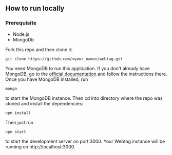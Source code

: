 ## How to run locally

### Prerequisite

- Node.js
- MongoDb

Fork this repo and then clone it:

```
git clone https://github.com/<your_name>/webtag.git
```

You need MongoDB to run this application. If you don't already have MongoDB, go to the [official documentation](https://docs.mongodb.com/manual/installation/) and follow the instructions there. Once you have MongoDB installed, run

```
mongo
```

to start the MongoDB instance. Then cd into directory where the repo was cloned and install the dependencies:

```
npm install
```

Then just run

```
npm start
```

to start the development server on port 3000. Your Webtag instance will be running on http://localhost:3000.
